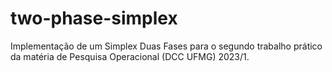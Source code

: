 # two-phase-simplex
Implementação de um Simplex Duas Fases para o segundo trabalho prático da matéria de Pesquisa Operacional (DCC UFMG) 2023/1.
